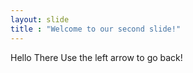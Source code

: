 ```yaml
---
layout: slide
title : "Welcome to our second slide!"
---
```

Hello There
Use the left arrow to go back!
